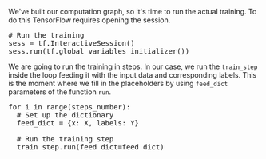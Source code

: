 We've built our computation graph, so it's time to run the actual training. To do this TensorFlow requires opening the session.

<pre class="file" data-filename="neural_network.py" data-target="append">
# Run the training
sess = tf.InteractiveSession()
sess.run(tf.global_variables_initializer())
</pre>

We are going to run the training in steps. In our case, we run the `train_step` inside the loop feeding it with the input data and corresponding labels. This is the moment where we fill in the placeholders by using `feed_dict` parameters of the function `run`.

<pre class="file" data-filename="neural_network.py" data-target="append">
for i in range(steps_number):
  # Set up the dictionary
  feed_dict = {x: X, labels: Y}

  # Run the training step
  train_step.run(feed_dict=feed_dict)
</pre>
